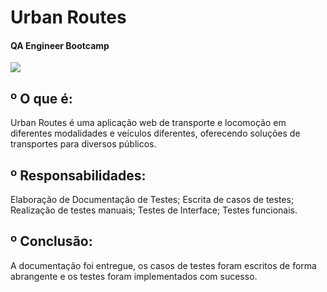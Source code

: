 # Urban Routes
#### QA Engineer Bootcamp
<img src="https://encrypted-tbn0.gstatic.com/images?q=tbn:ANd9GcQ5NHEddBw9bMJ-3mksrcG5lVvT4V3IRvU7-g&s">

## º O que é:
Urban Routes é uma aplicação web de transporte e locomoção em diferentes modalidades e veículos diferentes, oferecendo soluções de transportes para diversos públicos.

## º Responsabilidades:
 Elaboração de Documentação de Testes; Escrita de casos de testes; Realização de testes manuais; Testes de Interface; Testes funcionais.

## º Conclusão:
A documentação foi entregue, os casos de testes foram escritos de forma abrangente e os testes foram implementados com sucesso.

